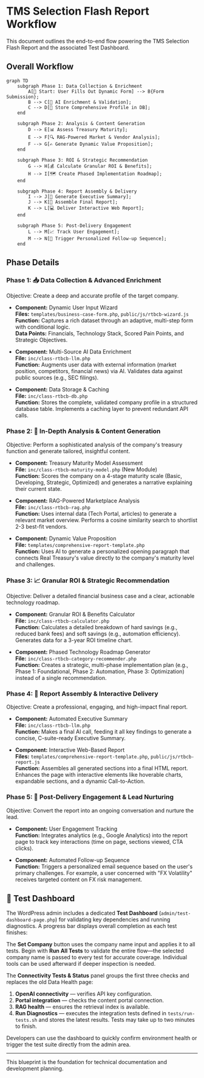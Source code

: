 # TMS Selection Flash Report Workflow

This document outlines the end-to-end flow powering the TMS Selection Flash Report and the associated Test Dashboard.

## Overall Workflow

```mermaid
graph TD
    subgraph Phase 1: Data Collection & Enrichment
        A[🚀 Start: User Fills Out Dynamic Form] --> B{Form Submission};
        B --> C[🤖 AI Enrichment & Validation];
        C --> D[💾 Store Comprehensive Profile in DB];
    end

    subgraph Phase 2: Analysis & Content Generation
        D --> E[📊 Assess Treasury Maturity];
        E --> F[🔍 RAG-Powered Market & Vendor Analysis];
        F --> G[✍️ Generate Dynamic Value Proposition];
    end

    subgraph Phase 3: ROI & Strategic Recommendation
        G --> H[💰 Calculate Granular ROI & Benefits];
        H --> I[🗺️ Create Phased Implementation Roadmap];
    end

    subgraph Phase 4: Report Assembly & Delivery
        I --> J[📝 Generate Executive Summary];
        J --> K[📄 Assemble Final Report];
        K --> L[💻 Deliver Interactive Web Report];
    end

    subgraph Phase 5: Post-Delivery Engagement
        L --> M[📈 Track User Engagement];
        M --> N[📧 Trigger Personalized Follow-up Sequence];
    end
```

## Phase Details

### Phase 1: 📥 Data Collection & Advanced Enrichment
Objective: Create a deep and accurate profile of the target company.

- **Component:** Dynamic User Input Wizard  
  **Files:** `templates/business-case-form.php`, `public/js/rtbcb-wizard.js`  
  **Function:** Captures a rich dataset through an adaptive, multi-step form with conditional logic.  
  **Data Points:** Financials, Technology Stack, Scored Pain Points, and Strategic Objectives.

- **Component:** Multi-Source AI Data Enrichment  
  **File:** `inc/class-rtbcb-llm.php`  
  **Function:** Augments user data with external information (market position, competitors, financial news) via AI. Validates data against public sources (e.g., SEC filings).

- **Component:** Data Storage & Caching  
  **File:** `inc/class-rtbcb-db.php`  
  **Function:** Stores the complete, validated company profile in a structured database table. Implements a caching layer to prevent redundant API calls.

### Phase 2: 🧠 In-Depth Analysis & Content Generation
Objective: Perform a sophisticated analysis of the company's treasury function and generate tailored, insightful content.

- **Component:** Treasury Maturity Model Assessment  
  **File:** `inc/class-rtbcb-maturity-model.php` (New Module)  
  **Function:** Scores the company on a 4-stage maturity scale (Basic, Developing, Strategic, Optimized) and generates a narrative explaining their current state.

- **Component:** RAG-Powered Marketplace Analysis  
  **File:** `inc/class-rtbcb-rag.php`  
  **Function:** Uses internal data (Tech Portal, articles) to generate a relevant market overview. Performs a cosine similarity search to shortlist 2-3 best-fit vendors.

- **Component:** Dynamic Value Proposition  
  **File:** `templates/comprehensive-report-template.php`  
  **Function:** Uses AI to generate a personalized opening paragraph that connects Real Treasury's value directly to the company's maturity level and challenges.

### Phase 3: 📈 Granular ROI & Strategic Recommendation
Objective: Deliver a detailed financial business case and a clear, actionable technology roadmap.

- **Component:** Granular ROI & Benefits Calculator  
  **File:** `inc/class-rtbcb-calculator.php`  
  **Function:** Calculates a detailed breakdown of hard savings (e.g., reduced bank fees) and soft savings (e.g., automation efficiency). Generates data for a 3-year ROI timeline chart.

- **Component:** Phased Technology Roadmap Generator  
  **File:** `inc/class-rtbcb-category-recommender.php`  
  **Function:** Creates a strategic, multi-phase implementation plan (e.g., Phase 1: Foundational, Phase 2: Automation, Phase 3: Optimization) instead of a single recommendation.

### Phase 4: 📄 Report Assembly & Interactive Delivery
Objective: Create a professional, engaging, and high-impact final report.

- **Component:** Automated Executive Summary  
  **File:** `inc/class-rtbcb-llm.php`  
  **Function:** Makes a final AI call, feeding it all key findings to generate a concise, C-suite-ready Executive Summary.

- **Component:** Interactive Web-Based Report  
  **Files:** `templates/comprehensive-report-template.php`, `public/js/rtbcb-report.js`  
  **Function:** Assembles all generated sections into a final HTML report. Enhances the page with interactive elements like hoverable charts, expandable sections, and a dynamic Call-to-Action.

### Phase 5: 🚀 Post-Delivery Engagement & Lead Nurturing
Objective: Convert the report into an ongoing conversation and nurture the lead.

- **Component:** User Engagement Tracking  
  **Function:** Integrates analytics (e.g., Google Analytics) into the report page to track key interactions (time on page, sections viewed, CTA clicks).

- **Component:** Automated Follow-up Sequence  
  **Function:** Triggers a personalized email sequence based on the user's primary challenges. For example, a user concerned with "FX Volatility" receives targeted content on FX risk management.

## 🧪 Test Dashboard

The WordPress admin includes a dedicated **Test Dashboard** (`admin/test-dashboard-page.php`) for validating key dependencies and running diagnostics. A progress bar displays overall completion as each test finishes:

The **Set Company** button uses the company name input and applies it to all tests. Begin with **Run All Tests** to validate the entire flow—the selected company name is passed to every test for accurate coverage. Individual tools can be used afterward if deeper inspection is needed.

The **Connectivity Tests & Status** panel groups the first three checks and replaces the old Data Health page:

1. **OpenAI connectivity** — verifies API key configuration.
2. **Portal integration** — checks the content portal connection.
3. **RAG health** — ensures the retrieval index is available.
4. **Run Diagnostics** — executes the integration tests defined in `tests/run-tests.sh` and stores the latest results. Tests may
   take up to two minutes to finish.

Developers can use the dashboard to quickly confirm environment health or trigger the test suite directly from the admin area.

---

This blueprint is the foundation for technical documentation and development planning.
